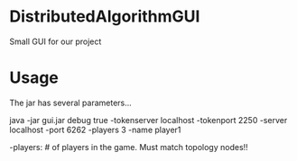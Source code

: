 # DistributedAlgorithmGUI

Small GUI for our project

# Usage

The jar has several parameters...

java -jar gui.jar debug true -tokenserver localhost -tokenport 2250 -server localhost -port 6262 -players 3 -name player1

-players: # of players in the game. Must match topology nodes!!